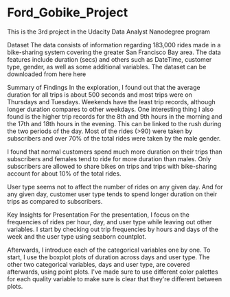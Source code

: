 # Ford_Gobike_Project

This is the 3rd project in the Udacity Data Analyst Nanodegree program

Dataset The data consists of information regarding 183,000 rides made in a bike-sharing system covering the greater San Francisco Bay area. The data features include duration (secs) and others such as DateTime, customer type, gender, as well as some additional variables. The dataset can be downloaded from here here

Summary of Findings In the exploration, I found out that the average duration for all trips is about 500 seconds and most trips were on Thursdays and Tuesdays. Weekends have the least trip records, although longer duration compares to other weekdays. One interesting thing I also found is the higher trip records for the 8th and 9th hours in the morning and the 17th and 18th hours in the evening. This can be linked to the rush during the two periods of the day. Most of the rides (>90) were taken by subscribers and over 70% of the total rides were taken by the male gender.

I found that normal customers spend much more duration on their trips than subscribers and females tend to ride for more duration than males. Only subscribers are allowed to share bikes on trips and trips with bike-sharing account for about 10% of the total rides.

User type seems not to affect the number of rides on any given day. And for any given day, customer user type tends to spend longer duration on their trips as compared to subscribers.

Key Insights for Presentation For the presentation, I focus on the frequencies of rides per hour, day, and user type while leaving out other variables. I start by checking out trip frequencies by hours and days of the week and the user type using seaborn countplot.

Afterwards, I introduce each of the categorical variables one by one. To start, I use the boxplot plots of duration across days and user type. The other two categorical variables, days and user type, are covered afterwards, using point plots. I've made sure to use different color palettes for each quality variable to make sure is clear that they're different between plots.
